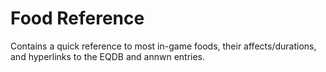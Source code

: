 # Food Reference
Contains a quick reference to most in-game foods, their affects/durations,
and hyperlinks to the EQDB and annwn entries.
